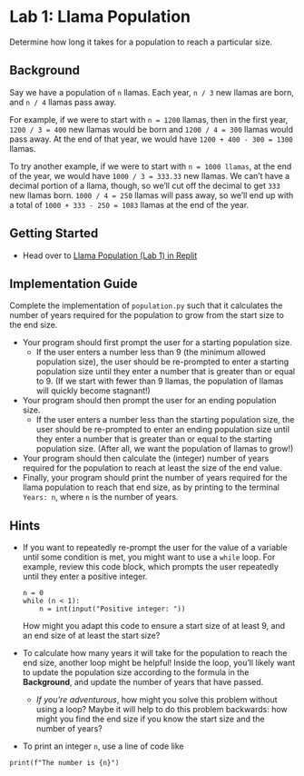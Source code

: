 # Lab 1: Llama Population

Determine how long it takes for a population to reach a particular size.

## Background

Say we have a population of `n` llamas. Each year, `n / 3` new llamas are born, and `n / 4` llamas pass away.

For example, if we were to start with `n = 1200` llamas, then in the first year, `1200 / 3 = 400` new llamas would be born and `1200 / 4 = 300` llamas would pass away. At the end of that year, we would have `1200 + 400 - 300 = 1300` llamas.

To try another example, if we were to start with `n = 1000 llamas`, at the end of the year, we would have `1000 / 3 = 333.33` new llamas. We can’t have a decimal portion of a llama, though, so we’ll cut off the decimal to get `333` new llamas born. `1000 / 4 = 250` llamas will pass away, so we’ll end up with a total of `1000 + 333 - 250 = 1083` llamas at the end of the year.

## Getting Started

* Head over to [Llama Population (Lab 1) in Replit](https://replit.com/team/ap-csp0)

## Implementation Guide

Complete the implementation of `population.py` such that it calculates the number of years required for the population to grow from the start size to the end size.

* Your program should first prompt the user for a starting population size.
	* If the user enters a number less than 9 (the minimum allowed population size), the user should be re-prompted to enter a starting population size until they enter a number that is greater than or equal to 9. (If we start with fewer than 9 llamas, the population of llamas will quickly become stagnant!)
* Your program should then prompt the user for an ending population size.
	* If the user enters a number less than the starting population size, the user should be re-prompted to enter an ending population size until they enter a number that is greater than or equal to the starting population size. (After all, we want the population of llamas to grow!)
* Your program should then calculate the (integer) number of years required for the population to reach at least the size of the end value.
* Finally, your program should print the number of years required for the llama population to reach that end size, as by printing to the terminal `Years: n`, where `n` is the number of years.

## Hints
* If you want to repeatedly re-prompt the user for the value of a variable until some condition is met, you might want to use a `while` loop. For example, review this code block, which prompts the user repeatedly until they enter a positive integer.
  ```
  n = 0
  while (n < 1):
	  n = int(input("Positive integer: "))
  ```
  How might you adapt this code to ensure a start size of at least 9, and an end size of at least the start size?
 
 * To calculate how many years it will take for the population to reach the end size, another loop might be helpful! Inside the loop, you’ll likely want to update the population size according to the formula in the **Background**, and update the number of years that have passed.
     * _If you're adventurous_, how might you solve this problem without using a loop? Maybe it will help to do this problem backwards: how might you find the end size if you know the start size and the number of years?
 
 * To print an integer `n`, use a line of code like
 ```
 print(f"The number is {n}")
 ```